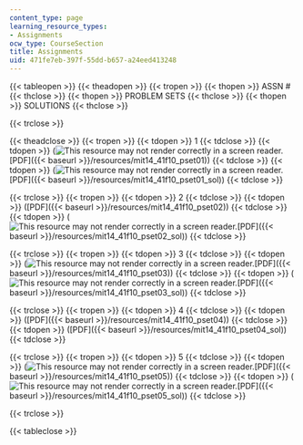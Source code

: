 ```yaml
---
content_type: page
learning_resource_types:
- Assignments
ocw_type: CourseSection
title: Assignments
uid: 471fe7eb-397f-55dd-b657-a24eed413248
---
```


{{< tableopen >}}
{{< theadopen >}}
{{< tropen >}}
{{< thopen >}}
ASSN #
{{< thclose >}}
{{< thopen >}}
PROBLEM SETS
{{< thclose >}}
{{< thopen >}}
SOLUTIONS
{{< thclose >}}

{{< trclose >}}

{{< theadclose >}}
{{< tropen >}}
{{< tdopen >}}
1
{{< tdclose >}}
{{< tdopen >}}
(![This resource may not render correctly in a screen reader.](/images/inacessible.gif)[PDF]({{< baseurl >}}/resources/mit14_41f10_pset01))
{{< tdclose >}}
{{< tdopen >}}
(![This resource may not render correctly in a screen reader.](/images/inacessible.gif)[PDF]({{< baseurl >}}/resources/mit14_41f10_pset01_sol))
{{< tdclose >}}

{{< trclose >}}
{{< tropen >}}
{{< tdopen >}}
2
{{< tdclose >}}
{{< tdopen >}}
([PDF]({{< baseurl >}}/resources/mit14_41f10_pset02))
{{< tdclose >}}
{{< tdopen >}}
(![This resource may not render correctly in a screen reader.](/images/inacessible.gif)[PDF]({{< baseurl >}}/resources/mit14_41f10_pset02_sol))
{{< tdclose >}}

{{< trclose >}}
{{< tropen >}}
{{< tdopen >}}
3
{{< tdclose >}}
{{< tdopen >}}
(![This resource may not render correctly in a screen reader.](/images/inacessible.gif)[PDF]({{< baseurl >}}/resources/mit14_41f10_pset03))
{{< tdclose >}}
{{< tdopen >}}
(![This resource may not render correctly in a screen reader.](/images/inacessible.gif)[PDF]({{< baseurl >}}/resources/mit14_41f10_pset03_sol))
{{< tdclose >}}

{{< trclose >}}
{{< tropen >}}
{{< tdopen >}}
4
{{< tdclose >}}
{{< tdopen >}}
([PDF]({{< baseurl >}}/resources/mit14_41f10_pset04))
{{< tdclose >}}
{{< tdopen >}}
([PDF]({{< baseurl >}}/resources/mit14_41f10_pset04_sol))
{{< tdclose >}}

{{< trclose >}}
{{< tropen >}}
{{< tdopen >}}
5
{{< tdclose >}}
{{< tdopen >}}
(![This resource may not render correctly in a screen reader.](/images/inacessible.gif)[PDF]({{< baseurl >}}/resources/mit14_41f10_pset05))
{{< tdclose >}}
{{< tdopen >}}
(![This resource may not render correctly in a screen reader.](/images/inacessible.gif)[PDF]({{< baseurl >}}/resources/mit14_41f10_pset05_sol))
{{< tdclose >}}

{{< trclose >}}

{{< tableclose >}}